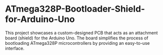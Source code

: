 # ATmega328P-Bootloader-Shield-for-Arduino-Uno
This project showcases a custom-designed PCB that acts as an attachment board (shield) for the Arduino Uno. The board simplifies the process of bootloading ATmega328P microcontrollers by providing an easy-to-use interface.
